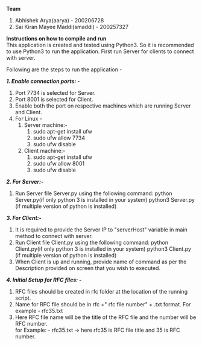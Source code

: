 
**Team**
1. Abhishek Arya(aarya) - 200206728
2. Sai Kiran Mayee Maddi(smaddi) - 200257327

**Instructions on how to compile and run**  
This application is created and tested using Python3. So it is recommended to use Python3 to run the application.
First run Server for clients to connect with server.

Following are the steps to run the application -   

***1. Enable connection ports: -***
1. Port 7734 is selected for Server. 
2. Port 8001 is selected for Client.
3. Enable both the port on respective machines which are running Server and Client.
4. For Linux - 
    1. Server machine:- 
        1. sudo apt-get install ufw  
        2. sudo ufw allow 7734
        3. sudo ufw disable
    2. Client machine:-  
        1. sudo apt-get install ufw
        2. sudo ufw allow 8001  
        3. sudo ufw disable 

***2. For Server:-***  
1. Run Server file Server.py using the following command:
        python Server.py(if only python 3 is installed in your system)
        python3 Server.py (if multiple version of python is installed)  

***3. For Client:-***  
1. It is required to provide the Server IP to "serverHost" variable in main method to connect with server.  
2. Run Client file Client.py using the following command:
        python Client.py(if only python 3 is installed in your system)
        python3 Client.py (if multiple version of python is installed)
3. When Client is up and running, provide name of command as per the Description provided on screen that you wish to executed.  

***4. Initial Setup for RFC files: -***  
1. RFC files should be created in rfc folder at the location of the running script.  
2. Name for RFC file should be in rfc +" rfc file number" + .txt format. For example - rfc35.txt
3. Here RFC file name will be the title of the RFC file and the number will be RFC number.  
        for Example: - rfc35.txt -> here rfc35 is RFC file title and 35 is RFC number.  

